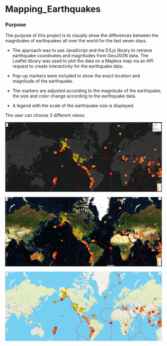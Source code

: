 # Mapping_Earthquakes

### Purpose

The purpose of this project is to visually show the differences between the magnitudes of earthquakes all over the world for the last seven days.

- The approach was to use JavaScript and the D3.js library to retrieve earthquake coordinates and magnitudes from GeoJSON data. The Leaflet library was used to plot the data on a Mapbox map via an API request to create interactivity for the earthquake data.

- Pop-up markers were included to show the exact location and magnitude of the earthquake.

- The markers are adjusted according to the magnitude of the earthquake, the size and color change according to the earthquake data.

- A legend with the scale of the earthquake size is displayed.

The user can choose 3 different views:

<img src = "Resources/Dark.png"></img>

<img src = "Resources/Satellite.png"></img>

<img src = "Resources/Streets.png"></img>